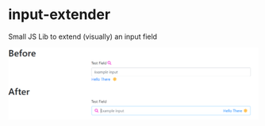 # input-extender
Small JS Lib to extend (visually) an input field

![Alt text](/before-after.PNG "Title")


